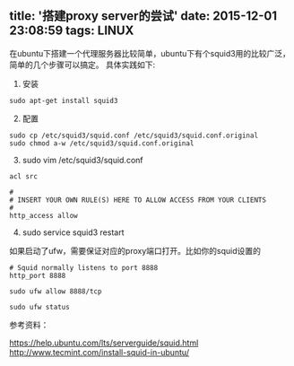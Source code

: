 title: '搭建proxy server的尝试'
date: 2015-12-01 23:08:59
tags: LINUX
---

在ubuntu下搭建一个代理服务器比较简单，ubuntu下有个squid3用的比较广泛，简单的几个步骤可以搞定。 具体实践如下:


1. 安装

```
sudo apt-get install squid3
```

2. 配置

```
sudo cp /etc/squid3/squid.conf /etc/squid3/squid.conf.original
sudo chmod a-w /etc/squid3/squid.conf.original
```

3. sudo vim /etc/squid3/squid.conf

```
acl src 

#
# INSERT YOUR OWN RULE(S) HERE TO ALLOW ACCESS FROM YOUR CLIENTS
#
http_access allow 
```

4. sudo service squid3 restart

如果启动了ufw，需要保证对应的proxy端口打开。比如你的squid设置的

```
# Squid normally listens to port 8888
http_port 8888
```

```
sudo ufw allow 8888/tcp

sudo ufw status
```

参考资料：

https://help.ubuntu.com/lts/serverguide/squid.html
http://www.tecmint.com/install-squid-in-ubuntu/